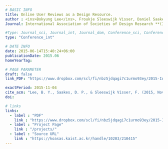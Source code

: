 ```yaml
---
# BASIC INFO
title: Online User Reviews as a Design Resource.
author : <ins>Bokyung Lee</ins>, Froukje Sleeswijk Visser, Daniel Saakes.
Journal: International Association of Societies of Design Research **(IASDR 2015)**

#Type: Journal_sci, Journal_int, Journal_dom, Conference_sci, Conference_int, Conference_dom
type: "Conference_int"

# DATE INFO
date: 2015-06-14T15:40:24+06:00
publicationDate: 2015.06
homeYearTag: 

# PAGE PARAMETER
draft: false
link_PDF: "https://www.dropbox.com/scl/fi/nbz5jdqagi7c1urmo93ey/2015-IASDR.pdf?rlkey=uj0nfvgj830svpf695ey8vuwk&dl=0"

exactPeriod: 2015-11-04
cite_acm: "Lee, B. Y., Saakes, D. P., & Sleeswijk Visser, F. (2015, November). Online user reviews as a design resource. In 2015 IASDR Interplay. Queensland University of Technology, Australia."
doi: 

# links
links:
  - label : "PDF"
    link : "https://www.dropbox.com/scl/fi/nbz5jdqagi7c1urmo93ey/2015-IASDR.pdf?rlkey=uj0nfvgj830svpf695ey8vuwk&dl=0"
  - label : "Project Page"
    link : "/projects/"
  - label : "Source URL"
    link : "https://koasas.kaist.ac.kr/handle/10203/210415"
---
```

